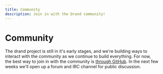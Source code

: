 ```yaml
---
title: Community
description: Join in with the Drand community!
---
```


# Community

The drand project is still in it's early stages, and we're building ways to interact with the community as we continue to build everything. For now, the best way to join in with the community is [through GitHub](https://github.com/drand). In the next few weeks we'll open up a forum and IRC channel for public discussion.

